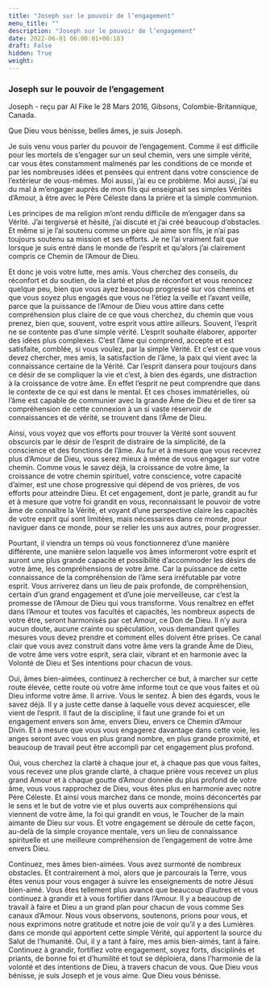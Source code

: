 ```yaml
---
title: "Joseph sur le pouvoir de l’engagement"
menu_title: ""
description: "Joseph sur le pouvoir de l’engagement"
date: 2022-06-01 06:00:01+00:183
draft: False
hidden: True
weight:
---
```

### Joseph sur le pouvoir de l’engagement

Joseph - reçu par Al Fike le 28 Mars 2016, Gibsons, Colombie-Britannique, Canada.

Que Dieu vous bénisse, belles âmes, je suis Joseph.

Je suis venu vous parler du pouvoir de l’engagement. Comme il est difficile pour les mortels de s’engager sur un seul chemin, vers une simple vérité, car vous êtes constamment malmenés par les conditions de ce monde et par les nombreuses idées et pensées qui entrent dans votre conscience de l’extérieur de vous-mêmes. Moi aussi, j’ai eu ce problème. Moi aussi, j’ai eu du mal à m’engager auprès de mon fils qui enseignait ses simples Vérités d’Amour, à être avec le Père Céleste dans la prière et la simple communion.

Les principes de ma religion m’ont rendu difficile de m’engager dans sa Vérité. J’ai tergiversé et hésité, j’ai discuté et j’ai créé beaucoup d’obstacles. Et même si je l’ai soutenu comme un père qui aime son fils, je n’ai pas toujours soutenu sa mission et ses efforts. Je ne l’ai vraiment fait que lorsque je suis entré dans le monde de l’esprit et qu’alors j’ai clairement compris ce Chemin de l’Amour de Dieu.

Et donc je vois votre lutte, mes amis. Vous cherchez des conseils, du réconfort et du soutien, de la clarté et plus de réconfort et vous renoncez quelque peu, bien que vous ayez beaucoup progressé sur vos chemins et que vous soyez plus engagés que vous ne l’étiez la veille et l’avant veille, parce que la puissance de l’Amour de Dieu vous attire dans cette compréhension plus claire de ce que vous cherchez, du chemin que vous prenez, bien que, souvent, votre esprit vous attire ailleurs. Souvent, l’esprit ne se contente pas d’une simple vérité. L’esprit souhaite élaborer, apporter des idées plus complexes. C’est l’âme qui comprend, accepte et est satisfaite, comblée, si vous voulez, par la simple Vérité. Et c’est ce que vous devez chercher, mes amis, la satisfaction de l’âme, la paix qui vient avec la connaissance certaine de la Vérité. Car l’esprit dansera pour toujours dans ce désir de se compliquer la vie et c’est, à bien des égards, une distraction à la croissance de votre âme. En effet l’esprit ne peut comprendre que dans le contexte de ce qui est dans le mental. Et ces choses immatérielles, où l’âme est capable de communier avec la grande Âme de Dieu et de tirer sa compréhension de cette connexion à un si vaste réservoir de connaissances et de vérité, se trouvent dans l’Âme de Dieu.

Ainsi, vous voyez que vos efforts pour trouver la Vérité sont souvent obscurcis par le désir de l’esprit de distraire de la simplicité, de la conscience et des fonctions de l’âme. Au fur et à mesure que vous recevrez plus d’Amour de Dieu, vous serez mieux à même de vous engager sur votre chemin. Comme vous le savez déjà, la croissance de votre âme, la croissance de votre chemin spirituel, votre conscience, votre capacité d’aimer, est une chose progressive qui dépend de vos prières, de vos efforts pour atteindre Dieu. Et cet engagement, dont je parle, grandit au fur et à mesure que votre foi grandit en vous, reconnaissant le pouvoir de votre âme de connaître la Vérité, et voyant d’une perspective claire les capacités de votre esprit qui sont limitées, mais nécessaires dans ce monde, pour naviguer dans ce monde, pour se relier les uns aux autres, pour progresser.

Pourtant, il viendra un temps où vous fonctionnerez d’une manière différente, une manière selon laquelle vos âmes informeront votre esprit et auront une plus grande capacité et possibilité d’accommoder les désirs de votre âme, les compréhensions de votre âme. Car la puissance de cette connaissance de la compréhension de l’âme sera irréfutable par votre esprit. Vous arriverez dans un lieu de paix profonde, de compréhension, certain d’un grand engagement et d’une joie merveilleuse, car c’est la promesse de l’Amour de Dieu qui vous transforme. Vous renaîtrez en effet dans l’Amour et toutes vos facultés et capacités, les nombreux aspects de votre être, seront harmonisés par cet Amour, ce Don de Dieu. Il n’y aura aucun doute, aucune crainte ou spéculation, vous demandant quelles mesures vous devez prendre et comment elles doivent être prises. Ce canal clair que vous avez construit dans votre âme vers la grande Âme de Dieu, de votre âme vers votre esprit, sera clair, vibrant et en harmonie avec la Volonté de Dieu et Ses intentions pour chacun de vous.

Oui, âmes bien-aimées, continuez à rechercher ce but, à marcher sur cette route élevée, cette route où votre âme informe tout ce que vous faites et où Dieu informe votre âme. Il arrive. Vous le sentez. À bien des égards, vous le savez déjà. Il y a juste cette danse à laquelle vous devez acquiescer, elle vient de l’esprit. Il faut de la discipline, il faut une grande foi et un engagement envers son âme, envers Dieu, envers ce Chemin d’Amour Divin. Et à mesure que vous vous engagerez davantage dans cette voie, les anges seront avec vous en plus grand nombre, en plus grande proximité, et beaucoup de travail peut être accompli par cet engagement plus profond.

Oui, vous cherchez la clarté à chaque jour et, à chaque pas que vous faites, vous recevez une plus grande clarté, à chaque prière vous recevez un plus grand Amour et à chaque goutte d’Amour donnée du plus profond de votre âme, vous vous rapprochez de Dieu, vous êtes plus en harmonie avec notre Père Céleste. Et ainsi vous marchez dans ce monde, moins déconcertés par le sens et le but de votre vie et plus ouverts aux compréhensions qui viennent de votre âme, la foi qui grandit en vous, le Toucher de la main aimante de Dieu sur vous. Et votre engagement se déroule de cette façon, au-delà de la simple croyance mentale, vers un lieu de connaissance spirituelle et une meilleure compréhension de l’engagement de votre âme envers Dieu.

Continuez, mes âmes bien-aimées. Vous avez surmonté de nombreux obstacles. Et contrairement à moi, alors que je parcourais la Terre, vous êtes venus pour vous engager à suivre les enseignements de notre Jésus bien-aimé. Vous êtes tellement plus avancé que beaucoup d’autres et vous continuez à grandir et à vous fortifier dans l’Amour. Il y a beaucoup de travail à faire et Dieu a un grand plan pour chacun de vous comme Ses canaux d’Amour. Nous vous observons, soutenons, prions pour vous, et nous exprimons notre gratitude et notre joie de voir qu’il y a des Lumières dans ce monde qui apportent cette simple Vérité, qui apportent la source du Salut de l’humanité. Oui, il y a tant à faire, mes amis bien-aimés, tant à faire. Continuez à grandir, fortifiez votre engagement, soyez forts, disciplinés et priants, de bonne foi et d’humilité et tout se déploiera, dans l’harmonie de la volonté et des intentions de Dieu, à travers chacun de vous. Que Dieu vous bénisse, je suis Joseph et je vous aime. Que Dieu vous bénisse.
